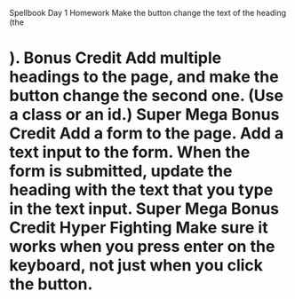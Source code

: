 Spellbook
Day 1 Homework
Make the button change the text of the heading (the <h1>).
Bonus Credit
Add multiple headings to the page, and make the button change the second one. (Use a class or an id.)
Super Mega Bonus Credit
Add a form to the page.
Add a text input to the form.
When the form is submitted, update the heading with the text that you type in the text input.
Super Mega Bonus Credit Hyper Fighting
Make sure it works when you press enter on the keyboard, not just when you click the button.